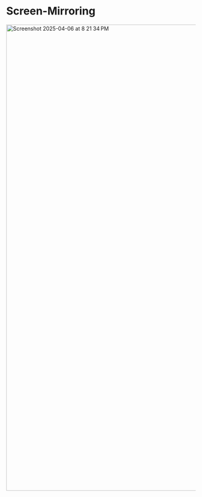 # Screen-Mirroring
 
<img width="1238" alt="Screenshot 2025-04-06 at 8 21 34 PM" src="https://github.com/user-attachments/assets/bb27e07c-a898-4469-8945-3f04b710f8bd" />
